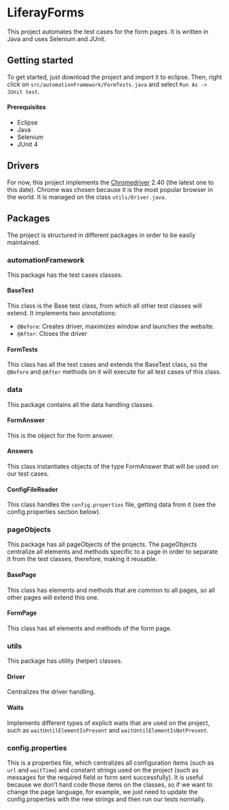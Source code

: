 # LiferayForms

This project automates the test cases for the form pages. It is written in Java and uses Selenium and JUnit.

## Getting started
To get started, just download the project and import it to eclipse. Then, right click on `src/automationFramework/FormTests.java` and select `Run As -> JUnit test`.
#### Prerequisites
* Eclipse
* Java
* Selenium
* JUnit 4

## Drivers
For now, this project implements the [Chromedriver](http://chromedriver.storage.googleapis.com/index.html) 2.40 (the latest one to this date). Chrome was chosen because it is the most popular browser in the world. It is managed on the class `utils/Driver.java`.

## Packages
The project is structured in different packages in order to be easily maintained.

### automationFramework
This package has the test cases classes.
#### BaseTest
This class is the Base test class, from which all other test classes will extend. It implements two annotations:
* `@Before`: Creates driver, maximizes window and launches the website.
* `@After`: Closes the driver
#### FormTests
This class has all the test cases and extends the BaseTest class, so the `@Before` and `@After` methods on it will execute for all test cases of this class.

### data
This package contains all the data handling classes.
#### FormAnswer
This is the object for the form answer.
#### Answers
This class instantiates objects of the type FormAnswer that will be used on our test cases.
#### ConfigFileReader
This class handles the `config.properties` file, getting data from it (see the config.properties section below).

### pageObjects
This package has all pageObjects of the projects. The pageObjects centralize all elements and methods specific to a page in order to separate it from the test classes, therefore, making it reusable.
#### BasePage
This class has elements and methods that are common to all pages, so all other pages will extend this one.
#### FormPage
This class has all elements and methods of the form page.

### utils
This package has utility (helper) classes.
#### Driver
Centralizes the driver handling.
#### Waits
Implements different types of explicit waits that are used on the project, such as `waitUntilElementIsPresent` and `waitUntilElementIsNotPresent`.

### config.properties
This is a properties file, which centralizes all configuration items (such as `url` and `waitTime`) and constant strings used on the project (such as messages for the required field or form sent successfully). It is useful because we don't hard code those items on the classes, so if we want to change the page language, for example, we just need to update the config.properties with the new strings and then run our tests normally.
